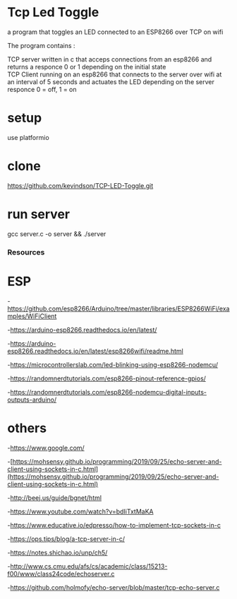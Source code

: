 # Tcp Led Toggle
a program that toggles an LED connected to an ESP8266 over TCP on wifi

The program contains :

TCP server written in c that acceps connections from an esp8266 and returns a responce 0 or 1 depending on the initial state  
TCP Client running on an esp8266 that connects to the server over wifi at an interval of 5 seconds and actuates the LED depending on the server responce 0 = off, 1 = on

 # setup
 use platformio 
 # clone
 https://github.com/kevindson/TCP-LED-Toggle.git
 # run server
 gcc server.c -o server && ./server
 ### Resources
 # ESP
   -https://github.com/esp8266/Arduino/tree/master/libraries/ESP8266WiFi/examples/WiFiClient
    
   -https://arduino-esp8266.readthedocs.io/en/latest/
    
   -https://arduino-esp8266.readthedocs.io/en/latest/esp8266wifi/readme.html
    
   -https://microcontrollerslab.com/led-blinking-using-esp8266-nodemcu/
    
   -https://randomnerdtutorials.com/esp8266-pinout-reference-gpios/
    
   -https://randomnerdtutorials.com/esp8266-nodemcu-digital-inputs-outputs-arduino/
# others

   -https://www.google.com/
   
   -[https://mohsensy.github.io/programming/2019/09/25/echo-server-and-client-using-sockets-in-c.html](https://mohsensy.github.io/programming/2019/09/25/echo-server-and-client-using-sockets-in-c.html)
    
   -http://beej.us/guide/bgnet/html
   
   -https://www.youtube.com/watch?v=bdIiTxtMaKA
   
   -https://www.educative.io/edpresso/how-to-implement-tcp-sockets-in-c
   
   -https://ops.tips/blog/a-tcp-server-in-c/
   
   -https://notes.shichao.io/unp/ch5/
   
   -http://www.cs.cmu.edu/afs/cs/academic/class/15213-f00/www/class24code/echoserver.c
   
   -https://github.com/holmofy/echo-server/blob/master/tcp-echo-server.c
